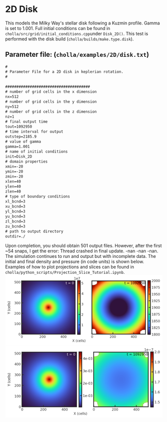 # 2D Disk
This models the Milky Way's stellar disk following a Kuzmin profile. Gamma is set to 1.001. Full initial conditions can be found in `cholla/src/grid/initial_conditions.cpp`under `Disk_2D()`. This test is performed with the disk build (`cholla/builds/make.type.disk`).  

## Parameter file: (`cholla/examples/2D/disk.txt`)
```
#
# Parameter File for a 2D disk in keplerian rotation.
#

######################################
# number of grid cells in the x dimension
nx=512
# number of grid cells in the y dimension
ny=512
# number of grid cells in the z dimension
nz=1
# final output time
tout=1092950
# time interval for output
outstep=2185.9
# value of gamma
gamma=1.001
# name of initial conditions
init=Disk_2D
# domain properties
xmin=-20
ymin=-20
zmin=-20
xlen=40
ylen=40
zlen=40
# type of boundary conditions
xl_bcnd=3
xu_bcnd=3
yl_bcnd=3
yu_bcnd=3
zl_bcnd=3
zu_bcnd=3
# path to output directory
outdir=./
```
Upon completion, you should obtain 501 output files. However, after the first ~54 snaps, I get the error: Thread crashed in final update. -nan -nan -nan. The simulation continues to run and output but with incomplete data. The initial and final density and pressure (in code units) is shown below. Examples of how to plot projections and slices can be found in `cholla/python_scripts/Projection_Slice_Tutorial.ipynb`.  
<img src="./images/2ddisk_density_xy.png" width="1200" />  
<img src="./images/2ddisk_pressure_xy.png" width="1200" />  

